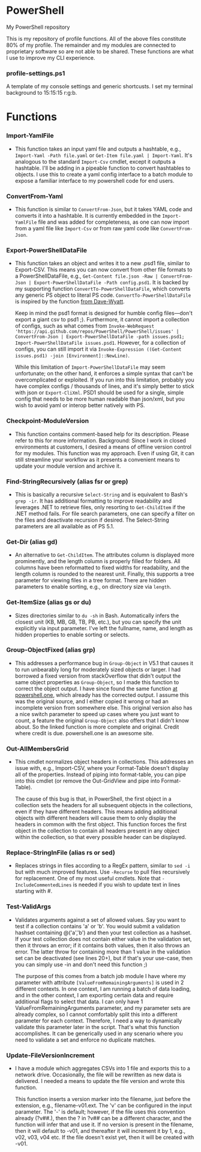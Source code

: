 # PowerShell
My PowerShell repository

This is my repository of profile functions. All of the above files constitute 80% of my profile. The remainder and my modules are connected to proprietary software so are not able to be shared. These functions are what I use to improve my CLI experience.

### profile-settings.ps1

  A template of my console settings and generic shortcusts. I set my terminal background to 15:15:15 r:g:b.

# Functions

### Import-YamlFile

* This function takes an input yaml file and outputs a hashtable, e.g., `Import-Yaml -Path file.yaml` or `Get-Item file.yaml | Import-Yaml`. It's analogous to the standard `Import-Csv` cmdlet, except it outputs a hashtable. I'll be adding in a pipeable function to convert hashtables to objects. I use this to create a yaml config interface to a batch module to expose a familiar interface to my powershell code for end users.

### ConvertFrom-Yaml

* This function is similar to `ConvertFrom-Json`, but it takes YAML code and converts it into a hashtable. It is currently embedded in the `Import-YamlFile` file and was added for completeness, as one can now import from a yaml file like `Import-Csv` or from raw yaml code like `ConvertFrom-Json`.

### Export-PowerShellDataFile

* This function takes an object and writes it to a new .psd1 file, similar to Export-CSV. This means you can now convert from other file formats to a PowerShellDataFile, e.g., `Get-Content file.json -Raw | ConvertFrom-Json | Export-PowerShellDataFile -Path config.psd1`. It is backed by my supporting function `ConvertTo-PowerShellDataFile`, which converts any generic PS object to literal PS code. `ConvertTo-PowerShellDataFile` is inspired by the function [from Dave-Wyatt](https://stackoverflow.com/a/34383464/6076137).

  Keep in mind the psd1 format is designed for humble config files—don't export a giant csv to psd1 ;). Furthermore, it cannot import a collection of configs, such as what comes from `Invoke-WebRequest 'https://api.github.com/repos/PowerShell/PowerShell/issues' | ConvertFrom-Json | Export-PowerShellDataFile -path issues.psd1; Import-PowerShellDataFile issues.psd1`. However, for a collection of configs, you can still import it via `Invoke-Expression ((Get-Content issues.psd1) -join [Environment]::NewLine)`.

  While this limitation of `Import-PowerShellDataFile` may seem unfortunate; on the other hand, it enforces a simple syntax that can't be overcomplicated or exploited. If you run into this limitation, probably you have complex configs / thousands of lines, and it's simply better to stick with json or `Export-CliXml`. PSD1 should be used for a single, simple config that needs to be more human readable than json/xml, but you wish to avoid yaml or interop better natively with PS.

### Checkpoint-ModuleVersion
* This function contains comment-based help for its description. Please refer to this for more information. Background: Since I work in closed environments at customers, I desired a means of offline version control for my modules. This function was my approach. Even if using Git, it can still streamline your workflow as it presents a convenient means to update your module version and archive it.

### Find-StringRecursively (alias fsr or grep)
* This is basically a recursive `Select-String` and is equivalent to Bash's `grep -ir`. It has additional formatting to improve readability and leverages .NET to retrieve files, only resorting to `Get-ChildItem` if the .NET method fails. For file search parameters, one can specify a filter on the files and deactivate recursion if desired. The Select-String parameters are all available as of PS 5.1.

### Get-Dir (alias gd)
* An alternative to `Get-ChildItem`. The attributes column is displayed more prominently, and the length column is properly filled for folders. All columns have been reformatted to fixed widths for readability, and the length column is rounded to the nearest unit. Finally, this supports a tree parameter for viewing files in a tree format. There are hidden parameters to enable sorting, e.g., on directory size via `length`.

### Get-ItemSize (alias gs or du)
* Sizes directories similar to `du -sh` in Bash. Automatically infers the closest unit (KB, MB, GB, TB, PB, etc.), but you can specify the unit explicitly via input parameter. I've left the fullname, name, and length as hidden properties to enable sorting or selects.

### Group-ObjectFixed (alias grp)
* This addresses a performance bug in `Group-Object` in V5.1 that causes it to run unbearably long for moderately sized objects or larger. I had borrowed a fixed version from stackOverflow that didn't output the same object properties as `Group-Object`, so I made this function to correct the object output. I have since found the same function [at powershell.one](https://powershell.one/tricks/performance/group-object), which already has the corrected output. I assume this was the original source, and I either copied it wrong or had an incomplete version from somewhere else. This original version also has a nice switch parameter to speed up cases where you just want to count, a feature the original `Group-Object` also offers that I didn't know about. So the linked function is more complete and original. Credit where credit is due. powershell.one is an awesome site.

### Out-AllMembersGrid
* This cmdlet normalizes object headers in collections. This addresses an issue with, e.g., Import-CSV, where your Format-Table doesn't display all of the properties. Instead of piping into format-table, you can pipe into this cmdlet (or remove the Out-GridView and pipe into Format-Table).

  The cause of this bug is that, in PowerShell, the first object in a collection sets the headers for all subsequent objects in the collections, even if they have different headers. This means adding additional objects with different headers will cause them to only display the headers in common with the first object. This function forces the first object in the collection to contain all headers present in any object within the collection, so that every possible header can be displayed.

### Replace-StringInFile (alias rs or sed)
* Replaces strings in files according to a RegEx pattern, similar to `sed -i` but with much improved features. Use `-Recurse` to pull files recursively for replacement. One of my most useful cmdlets. Note that `-IncludeCommentedLines` is needed if you wish to update text in lines starting with #.

### Test-ValidArgs
* Validates arguments against a set of allowed values. Say you want to test if a collection contains 'a' or 'b'. You would submit a validation hashset containing @('a','b') and then your test collection as a hashset. If your test collection does not contain either value in the validation set, then it throws an error; if it contains both values, then it also throws an error. The latter throw for containing more than 1 value in the validation set can be deactivated (see lines 20+), but if that's your use-case, then you can simply use -in and don't need this function ;)

  The purpose of this comes from a batch job module I have where my parameter with attribute `[ValueFromRemainingArguments]` is used in 2 different contexts. In one context, I am running a batch of data loading, and in the other context, I am exporting certain data and require additional flags to select that data. I can only have 1 ValueFromRemainingArguments parameter, and my parameter sets are already complex, so I cannot comfortably split this into a different parameter for each context. Therefore, I need a way to dynamically validate this parameter later in the script. That's what this function accomplishes. It can be generically used in any scenario where you need to validate a set and enforce no duplicate matches.

### Update-FileVersionIncrement

* I have a module which aggregates CSVs into 1 file and exports this to a network drive.  Occasionally, the file will be rewritten as new data is delivered. I needed a means to update the file version and wrote this function.

  This function inserts a version marker into the filename, just before the extension, e.g., filename-v01.ext. The 'v' can be configured in the input parameter. The '-' is default; however, if the file uses this convention already (<filename>?v##.<ext>), then the ? in ?v## can be a different character, and the function will infer that and use it. If no version is present in the filename, then it will default to -v01, and thereafter it will increment it by 1, e.g., v02, v03, v04 etc. If the file doesn't exist yet, then it will be created with -v01.
